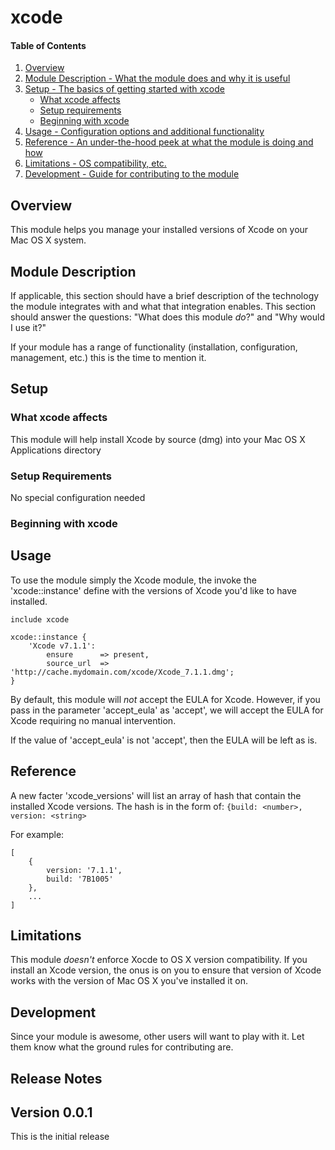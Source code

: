 # xcode

#### Table of Contents

1. [Overview](#overview)
2. [Module Description - What the module does and why it is useful](#module-description)
3. [Setup - The basics of getting started with xcode](#setup)
    * [What xcode affects](#what-xcode-affects)
    * [Setup requirements](#setup-requirements)
    * [Beginning with xcode](#beginning-with-xcode)
4. [Usage - Configuration options and additional functionality](#usage)
5. [Reference - An under-the-hood peek at what the module is doing and how](#reference)
5. [Limitations - OS compatibility, etc.](#limitations)
6. [Development - Guide for contributing to the module](#development)

## Overview

This module helps you manage your installed versions of Xcode on your Mac OS X system.

## Module Description

If applicable, this section should have a brief description of the technology
the module integrates with and what that integration enables. This section
should answer the questions: "What does this module *do*?" and "Why would I use
it?"

If your module has a range of functionality (installation, configuration,
management, etc.) this is the time to mention it.

## Setup

### What xcode affects

This module will help install Xcode by source (dmg) into your Mac OS X Applications directory

### Setup Requirements

No special configuration needed

### Beginning with xcode

## Usage

To use the module simply the Xcode module, the invoke the 'xcode::instance' define with the versions of Xcode you'd like to have installed.

```
include xcode

xcode::instance {
    'Xcode v7.1.1':
        ensure      => present,
        source_url  => 'http://cache.mydomain.com/xcode/Xcode_7.1.1.dmg';
}
```

By default, this module will *not* accept the EULA for Xcode. However, if you pass in the parameter 'accept_eula' as 'accept', we will accept the EULA for Xcode requiring no manual intervention.

If the value of 'accept_eula' is not 'accept', then the EULA will be left as is.

## Reference

A new facter 'xcode_versions' will list an array of hash that contain the installed Xcode versions. The hash is in the form of: `{build: <number>, version: <string>`

For example:
```
[
    {
        version: '7.1.1',
        build: '7B1005'
    },
    ...
]
```

## Limitations

This module *doesn't* enforce Xocde to OS X version compatibility. If you install an Xcode version, the onus is on you to ensure that version of Xcode works with the version of Mac OS X you've installed it on.

## Development

Since your module is awesome, other users will want to play with it. Let them
know what the ground rules for contributing are.

## Release Notes

## Version 0.0.1

This is the initial release
